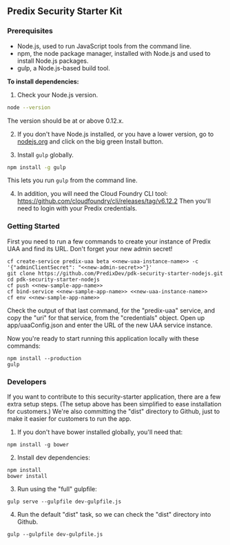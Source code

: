 ## Predix Security Starter Kit

### Prerequisites

- Node.js, used to run JavaScript tools from the command line.
- npm, the node package manager, installed with Node.js and used to install Node.js packages.
- gulp, a Node.js-based build tool.

**To install dependencies:**

1)  Check your Node.js version.

```sh
node --version
```

The version should be at or above 0.12.x.

2)  If you don't have Node.js installed, or you have a lower version, go to [nodejs.org](https://nodejs.org) and click on the big green Install button.

3)  Install `gulp` globally.

```sh
npm install -g gulp
```

This lets you run `gulp` from the command line.

4) In addition, you will need the Cloud Foundry CLI tool:
<https://github.com/cloudfoundry/cli/releases/tag/v6.12.2>
Then you'll need to login with your Predix credentials.

### Getting Started
First you need to run a few commands to create your instance of Predix UAA and find its URL.  Don't forget your new admin secret!
```
cf create-service predix-uaa beta <<new-uaa-instance-name>> -c '{"adminClientSecret": "<<new-admin-secret>>"}'
git clone https://github.com/PredixDev/pdk-security-starter-nodejs.git
cd pdk-security-starter-nodejs
cf push <<new-sample-app-name>>
cf bind-service <<new-sample-app-name>> <<new-uaa-instance-name>>
cf env <<new-sample-app-name>>
```
Check the output of that last command, for the "predix-uaa" service, and copy the "uri" for that service, from the "credentials" object.
Open up app/uaaConfig.json and enter the URL of the new UAA service instance.

Now you're ready to start running this application locally with these commands:
```
npm install --production
gulp
```

### Developers
If you want to contribute to this security-starter application, there are a few extra setup steps.  (The setup above has been simplified to ease installation for customers.)
We're also committing the "dist" directory to Github, just to make it easier for customers to run the app.

1) If you don't have bower installed globally, you'll need that:
```
npm install -g bower
```

2) Install dev dependencies:
```
npm install
bower install
```

3) Run using the "full" gulpfile:
```
gulp serve --gulpfile dev-gulpfile.js
```

4) Run the default "dist" task, so we can check the "dist" directory into Github.
```
gulp --gulpfile dev-gulpfile.js
```

